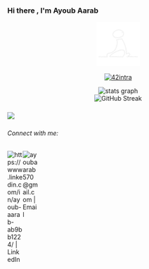 ### Hi there , I'm Ayoub Aarab

 <p align="center">
 <a href="https://github.com/kodpe">
  <img width="100" src="https://github.com/kodpe/kodpe/blob/main/img/walk.gif" />
 </a>
</p>
<!--
 -
-->
<p align="center">
 <a href="https://profile.intra.42.fr/users/ayaarab">
    <img alt="42intra" src="https://img.shields.io/badge/cursus-lvl 4.18-white?style=for-the-badge&logo=42&labelColor=000000&Color=FFFFFF&logoWidth=20" />
 </a>
 <div align="center">

  <img src="https://github-readme-stats.vercel.app/api?username=aarab-ayoub&theme=nightowl&show_icons=true&hide_border=true&count_private=true" height="150" alt="stats graph"  />
 </div>
 <div align="center">
    <img src="https://streak-stats.demolab.com?user=aarab-ayoub&theme=tokyonight-duo&border_radius=4.9&short_numbers=true" height="150" alt="GitHub Streak" />
</div>

###

<!--   <img src="https://github-readme-stats.vercel.app/api/top-langs?username=aarab-ayoub&locale=en&hide_title=false&layout=compact&card_width=320&langs_count=5&theme=dracula&hide_border=false&order=2" height="150" alt="languages graph"  />
  <img src="https://github-profile-trophy.vercel.app?username=aarab-ayoub&theme=dracula&column=-1&row=1&margin-w=8&margin-h=8&no-bg=false&no-frame=false&order=4" height="150" alt="trophy graph"  /> -->

###

</p>
<!-- <p align="center">
 <a href="https://github.com/oakoudad/badge42"><img src="https://badge.mediaplus.ma/darkblue/ayaarab" alt="ayaarab's 42 stats" />
</p> -->

![](https://komarev.com/ghpvc/?username=aarab-ayoub)

###### Connect with me:

[<img align="left" alt="https://www.linkedin.com/in/ayoub-aarab-ab9bb1224/ | LinkedIn" width="35px" src="https://img.icons8.com/color/48/ffffff/linkedin.png"/>][linkedin]
[<img align="left" alt="ayoubaarab570@gmail.com | Email" width="35px" src="https://img.icons8.com/fluency/48/ffffff/new-post.png" />][Gmail]

[linkedin]: https://www.linkedin.com/in/ayoub-aarab-ab9bb1224/
[HackerRank]: https://www.hackerrank.com/ayoubaarab571
[Gmail]: ayoubaarab570@gmail.com
